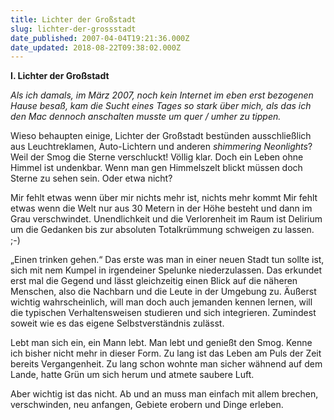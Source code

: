 ```yaml
---
title: Lichter der Großstadt
slug: lichter-der-grossstadt
date_published: 2007-04-04T19:21:36.000Z
date_updated: 2018-08-22T09:38:02.000Z
---
```


**I. Lichter der Großstadt**

*Als ich damals, im März 2007, noch kein Internet im eben erst bezogenen Hause besaß, kam die Sucht eines Tages so stark über mich, als das ich den Mac dennoch anschalten musste um quer / umher zu tippen.*

Wieso behaupten einige, Lichter der Großstadt bestünden ausschließlich aus Leuchtreklamen, Auto-Lichtern und anderen *shimmering Neonlights*? Weil der Smog die Sterne verschluckt! Völlig klar. Doch ein Leben ohne Himmel ist undenkbar. Wenn man gen Himmelszelt blickt müssen doch Sterne zu sehen sein. Oder etwa nicht?

Mir fehlt etwas wenn über mir nichts mehr ist, nichts mehr kommt Mir fehlt etwas wenn die Welt nur aus 30 Metern in der Höhe besteht und dann im Grau verschwindet. Unendlichkeit und die Verlorenheit im Raum ist Delirium um die Gedanken bis zur absoluten Totalkrümmung schweigen zu lassen. ;-)

„Einen trinken gehen.“ Das erste was man in einer neuen Stadt tun sollte ist, sich mit nem Kumpel in irgendeiner Spelunke niederzulassen. Das erkundet erst mal die Gegend und lässt gleichzeitig einen Blick auf die näheren Menschen, also die Nachbarn und die Leute in der Umgebung zu. Äußerst wichtig wahrscheinlich, will man doch auch jemanden kennen lernen, will die typischen Verhaltensweisen studieren und sich integrieren. Zumindest soweit wie es das eigene Selbstverständnis zulässt.

Lebt man sich ein, ein Mann lebt. Man lebt und genießt den Smog. Kenne ich bisher nicht mehr in dieser Form. Zu lang ist das Leben am Puls der Zeit bereits Vergangenheit. Zu lang schon wohnte man sicher wähnend auf dem Lande, hatte Grün um sich herum und atmete saubere Luft.

Aber wichtig ist das nicht. Ab und an muss man einfach mit allem brechen, verschwinden, neu anfangen, Gebiete erobern und Dinge erleben.
